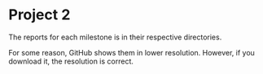 # Project 2

The reports for each milestone is in their respective directories.


For some reason, GitHub shows them in lower resolution. However, if you download it, the resolution is correct.
